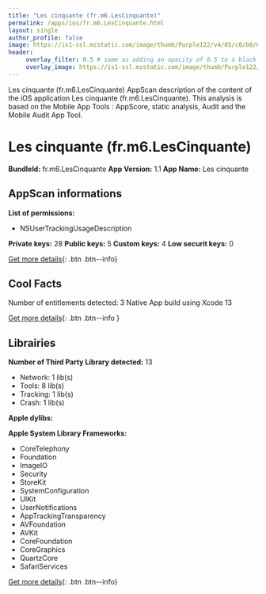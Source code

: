 ```yaml
---
title: "Les cinquante (fr.m6.LesCinquante)"
permalink: /apps/ios/fr.m6.LesCinquante.html
layout: single
author_profile: false
image: https://is1-ssl.mzstatic.com/image/thumb/Purple122/v4/05/c0/b8/05c0b8d7-fa5f-9cf4-def1-10bfec5c6476/AppIcon-1x_U007emarketing-0-5-0-P3-85-220.png/512x512bb.jpg
header: 
     overlay_filter: 0.5 # same as adding an opacity of 0.5 to a black background
     overlay_image: https://is1-ssl.mzstatic.com/image/thumb/Purple122/v4/05/c0/b8/05c0b8d7-fa5f-9cf4-def1-10bfec5c6476/AppIcon-1x_U007emarketing-0-5-0-P3-85-220.png/512x512bb.jpg
---
```

Les cinquante (fr.m6.LesCinquante) AppScan description of the content of the iOS application Les cinquante (fr.m6.LesCinquante). This analysis is based on the Mobile App Tools : AppScore, static analysis, Audit and the Mobile Audit App Tool.

# Les cinquante (fr.m6.LesCinquante)

**BundleId:** fr.m6.LesCinquante
**App Version:** 1.1
**App Name:** Les cinquante


## AppScan informations 

**List of permissions:** 
- NSUserTrackingUsageDescription
  
  
**Private keys:** 28
**Public keys:** 5
**Custom keys:** 4
**Low securit keys:** 0
  
[Get more details](/pricing.html){: .btn .btn--info}

## Cool Facts

Number of entitlements detected: 3
Native App
build using Xcode 13
  
[Get more details](/pricing.html){: .btn .btn--info }

## Librairies 
**Number of Third Party Library detected:** 13
- Network: 1 lib(s)
- Tools: 8 lib(s)
- Tracking: 1 lib(s)
- Crash: 1 lib(s)


**Apple dylibs:**


**Apple System Library Frameworks:**
- CoreTelephony
- Foundation
- ImageIO
- Security
- StoreKit
- SystemConfiguration
- UIKit
- UserNotifications
- AppTrackingTransparency
- AVFoundation
- AVKit
- CoreFoundation
- CoreGraphics
- QuartzCore
- SafariServices


  
[Get more details](/pricing.html){: .btn .btn--info}

